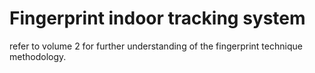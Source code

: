 # Fingerprint indoor tracking system
refer to volume 2 for further understanding of the fingerprint technique methodology.
